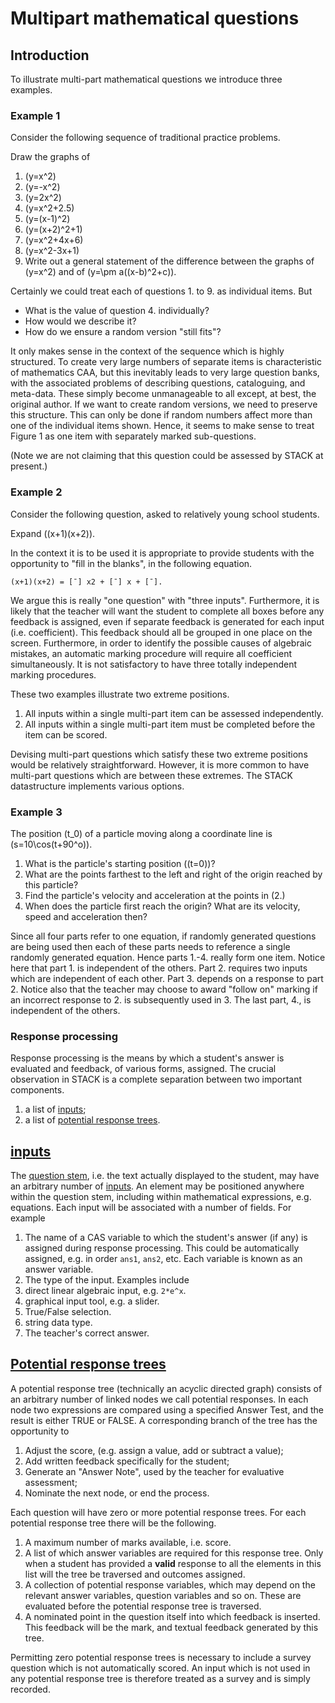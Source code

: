 # Multipart mathematical questions

## Introduction ##

To illustrate multi-part mathematical questions we introduce three examples.

### Example 1 ###

Consider the following sequence of traditional practice problems.

Draw the graphs of

1. \(y=x^2\)
2. \(y=-x^2\)
3. \(y=2x^2\)
4. \(y=x^2+2.5\)
5. \(y=(x-1)^2\)
6. \(y=(x+2)^2+1\)
7. \(y=x^2+4x+6\)
8. \(y=x^2-3x+1\)
9. Write out a general statement of the difference between the graphs of \(y=x^2\) and of \(y=\pm a((x-b)^2+c)\).

Certainly we could treat each of questions 1. to 9. as individual items. But

* What is the value of question 4. individually?
* How would we describe it?
* How do we ensure a random version "still fits"?

It only makes sense in the context of the sequence which is highly structured.
To create very large numbers of separate items is characteristic of mathematics CAA,
but this inevitably leads to very large question banks, with the associated problems
of describing questions, cataloguing, and meta-data. These simply become unmanageable
to all except, at best, the original author. If we want to create random versions, we
need to preserve this structure. This can only be done if random numbers affect more
than one of the individual items shown. Hence, it seems to make sense to treat Figure 1
as one item with separately marked sub-questions.

(Note we are not claiming that this question could be assessed by STACK at present.)

### Example 2 ###

Consider the following question, asked to relatively young school students.

Expand \((x+1)(x+2)\).

In the context it is to be used it is appropriate to provide students with the
opportunity to "fill in the blanks", in the following equation.

	(x+1)(x+2) = [¯] x2 + [¯] x + [¯].
	
We argue this is really "one question" with "three inputs".
Furthermore, it is likely that the teacher will want the student to complete all boxes
before any feedback is assigned, even if separate feedback is generated for each input
(i.e. coefficient). This feedback should all be grouped in one place on the screen. Furthermore,
in order to identify the possible causes of algebraic mistakes, an automatic marking procedure
will require all coefficient simultaneously. It is not satisfactory to have three totally
independent marking procedures.

These two examples illustrate two extreme positions.

1. All inputs within a single multi-part item can be assessed independently.
2. All inputs within a single multi-part item must be completed before the item can be scored.

Devising multi-part questions which satisfy these two extreme positions would be relatively straightforward.
However, it is more common to have multi-part questions which are between these extremes.
The STACK datastructure implements various options.

### Example 3 ###

The position \(t_0\) of a particle moving along a coordinate line is \(s=10\cos(t+90^o)\).

1. What is the particle's starting position \((t=0)\)?
2. What are the points farthest to the left and right of the origin reached by this particle?
3. Find the particle's velocity and acceleration at the points in (2.)
4. When does the particle first reach the origin? What are its velocity, speed and acceleration then?

Since all four parts refer to one equation, if randomly generated questions are being used then each
of these parts needs to reference a single randomly generated equation. Hence parts 1.-4. really form
one item. Notice here that part 1. is independent of the others. Part 2. requires two inputs which
are independent of each other. Part 3. depends on a response to part 2. Notice also that the teacher may
choose to award "follow on" marking if an incorrect response to 2. is subsequently used in 3. The last
part, 4., is independent of the others.

### Response processing ###

Response processing is the means by which a student's answer is evaluated and feedback, of various forms,
assigned. The crucial observation in STACK is a complete separation between two important components.

1. a list of [inputs](Inputs);
2. a list of [potential response trees](potential_response_trees).

## [inputs](Inputs) ##

The [question stem](CASText#Question_stem), i.e. the text actually displayed to the student,
may have an arbitrary number of [inputs](Inputs). An element may be positioned
anywhere within the question stem, including within mathematical expressions, e.g. equations. Each
input will be associated with a number of fields. For example

1. The name of a CAS variable to which the student's answer (if any) is assigned during response processing.
   This could be automatically assigned, e.g. in order `ans1`, `ans2`, etc. Each variable is known as an answer variable.
2. The type of the input. Examples include
  1. direct linear algebraic input, e.g. `2*e^x`.
  2. graphical input tool, e.g. a slider.
  3. True/False selection.
  4. string data type.
3. The teacher's correct answer.

## [Potential response trees](Potential_response_trees) ##

A potential response tree (technically an acyclic directed graph) consists of an arbitrary number of linked nodes
we call potential responses. In each node two expressions are compared using a specified Answer Test,
and the result is either TRUE or FALSE. A corresponding branch of the tree has the opportunity to

1. Adjust the score, (e.g. assign a value, add or subtract a value);
2. Add written feedback specifically for the student;
3. Generate an "Answer Note", used by the teacher for evaluative assessment;
4. Nominate the next node, or end the process.

Each question will have zero or more potential response trees. For each potential response tree there will be the following.

1. A maximum number of marks available, i.e. score.
2. A list of which answer variables are required for this response tree. Only when a student has
   provided a **valid** response to all the elements in this list will the tree be traversed and outcomes assigned.
3. A collection of potential response variables, which may depend on the relevant answer variables, question
   variables and so on. These are evaluated before the potential response tree is traversed.
4. A nominated point in the question itself into which feedback is inserted.
   This feedback will be the mark, and textual feedback generated by this tree.

Permitting zero potential response trees is necessary to include a survey question which is not
automatically scored. An input which is not used in any potential response tree is
therefore treated as a survey and is simply recorded.
